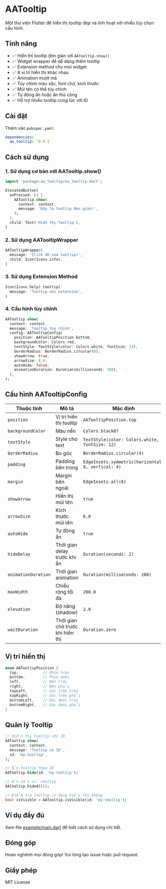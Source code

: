 # AATooltip

Một thư viện Flutter để hiển thị tooltip đẹp và linh hoạt với nhiều tùy chọn cấu hình.

## Tính năng

- ✅ Hiển thị tooltip đơn giản với `AATooltip.show()`
- ✅ Widget wrapper để dễ dàng thêm tooltip
- ✅ Extension method cho mọi widget
- ✅ 8 vị trí hiển thị khác nhau
- ✅ Animation mượt mà
- ✅ Tùy chỉnh màu sắc, font chữ, kích thước
- ✅ Mũi tên có thể tùy chỉnh
- ✅ Tự động ẩn hoặc ẩn thủ công
- ✅ Hỗ trợ nhiều tooltip cùng lúc với ID

## Cài đặt

Thêm vào `pubspec.yaml`:

```yaml
dependencies:
  aa_tooltip: ^0.0.1
```

## Cách sử dụng

### 1. Sử dụng cơ bản với AATooltip.show()

```dart
import 'package:aa_tooltip/aa_tooltip.dart';

ElevatedButton(
  onPressed: () {
    AATooltip.show(
      context: context,
      message: 'Đây là tooltip đơn giản!',
    );
  },
  child: Text('Hiển thị Tooltip'),
)
```

### 2. Sử dụng AATooltipWrapper

```dart
AATooltipWrapper(
  message: 'Click để xem tooltip!',
  child: Icon(Icons.info),
)
```

### 3. Sử dụng Extension Method

```dart
Icon(Icons.help).tooltip(
  message: 'Tooltip với extension',
)
```

### 4. Cấu hình tùy chỉnh

```dart
AATooltip.show(
  context: context,
  message: 'Tooltip tùy chỉnh',
  config: AATooltipConfig(
    position: AATooltipPosition.bottom,
    backgroundColor: Colors.red,
    textStyle: TextStyle(color: Colors.white, fontSize: 14),
    borderRadius: BorderRadius.circular(8),
    showArrow: true,
    arrowSize: 8.0,
    autoHide: false,
    animationDuration: Duration(milliseconds: 300),
  ),
);
```

## Cấu hình AATooltipConfig

| Thuộc tính | Mô tả | Mặc định |
|------------|-------|----------|
| `position` | Vị trí hiển thị tooltip | `AATooltipPosition.top` |
| `backgroundColor` | Màu nền | `Colors.black87` |
| `textStyle` | Style cho text | `TextStyle(color: Colors.white, fontSize: 12)` |
| `borderRadius` | Bo góc | `BorderRadius.circular(4)` |
| `padding` | Padding bên trong | `EdgeInsets.symmetric(horizontal: 8, vertical: 4)` |
| `margin` | Margin bên ngoài | `EdgeInsets.all(8)` |
| `showArrow` | Hiển thị mũi tên | `true` |
| `arrowSize` | Kích thước mũi tên | `6.0` |
| `autoHide` | Tự động ẩn | `true` |
| `hideDelay` | Thời gian delay trước khi ẩn | `Duration(seconds: 2)` |
| `animationDuration` | Thời gian animation | `Duration(milliseconds: 200)` |
| `maxWidth` | Chiều rộng tối đa | `200.0` |
| `elevation` | Độ nâng (shadow) | `2.0` |
| `waitDuration` | Thời gian chờ trước khi hiển thị | `Duration.zero` |

## Vị trí hiển thị

```dart
enum AATooltipPosition {
  top,           // Phía trên
  bottom,        // Phía dưới
  left,          // Bên trái
  right,         // Bên phải
  topLeft,       // Góc trên trái
  topRight,      // Góc trên phải
  bottomLeft,    // Góc dưới trái
  bottomRight,   // Góc dưới phải
}
```

## Quản lý Tooltip

```dart
// Hiển thị tooltip với ID
AATooltip.show(
  context: context,
  message: 'Tooltip có ID',
  id: 'my-tooltip',
);

// Ẩn tooltip theo ID
AATooltip.hide(id: 'my-tooltip');

// Ẩn tất cả tooltip
AATooltip.hideAll();

// Kiểm tra tooltip có đang hiển thị không
bool isVisible = AATooltip.isVisible(id: 'my-tooltip');
```

## Ví dụ đầy đủ

Xem file [example/main.dart](example/main.dart) để biết cách sử dụng chi tiết.

## Đóng góp

Hoan nghênh mọi đóng góp! Vui lòng tạo issue hoặc pull request.

## Giấy phép

MIT License
